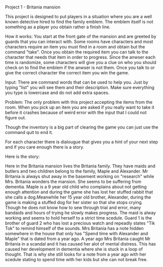 Project 1 - Britania mansion 


This project is designed to put players in a situation where you are a well known detective hired to find the family emblem. 
The emblem itself is not something as a player you obtain rather a finish line.

How it works:
You start at the front gate of the mansion and are greeted by guards that you can interact with.
Some rooms have characters and most characters require an item you must find in a room and obtain but the command "take". Once you obtain 
the required item you can talk to the character that needs that item in order to progress. Since the anwser each time is randomize, 
some characters will give you a clue on who you should check on to find the emblem if the anwser is not them.
Once you talk to or give the correct character the correct item you win the game.

Input:
There are command words that can be used to help you. Just by typing "list" you will see them and their description.
Make sure everything you type is lowercase and do not add extra spaces.

Problem:
The only problem with this project accepting the items from the room. When you pick up an item you are asked if you really want to take it before it crashes
because of weird error with the input that I could not figure out. 

Though the inventory is a big part of clearing the game you can just use the command quit to end it.

For each character there is dialougue that gives you a hint of your next step and if you care enough there is a story.


Here is the story:

Here in the Britania mansion lives the Britania family. They have maids and butlers and two children belong to the family, Maple and Alexander. 
Mr Britania is always shut away in the basement working on "research" while Mrs. Britania wonders the mansion. She seems 
to be suffering from dementia. Maple is a 9 year old child who complains about not getting enough attention and during the game she has lost her stuffed
rabbit that she calls a dog.Meanwhile her 15 year old brother, Alexander, 
during the game is making a stuffed dog for her sister so that she stops crying. Though he does not know how to sew through trial and error, 
many bandaids and hours of trying he slowly makes progress. The maid is alway working and seems to hold herself to a strict time scedule. 
Guard 1 is the brother of guard 2 who has lost a precious watch and repeadly states "Tik Tok" to remind himself of the sounds.
Mrs Britania has a note hidden somewhere in the house that only has "Spend time with Alexander and Maple" that is dated from a year ago. 
A year ago Mrs Britania caught Mr Britania in a scandal and it has caused her alot of mental distress. This has caused her development in dementia where
she is stuck in a loop of thought. That is why she still looks for a note from a year ago with her scedule stating to spend
time with her kids but she can not break free.
